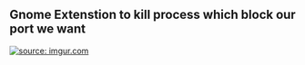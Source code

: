 ## Gnome Extenstion to kill process which block our port we want

<a href="https://i.imgur.com/4zFDEii.png"><img src="https://i.imgur.com/4zFDEii.png" title="source: imgur.com" /></a>
